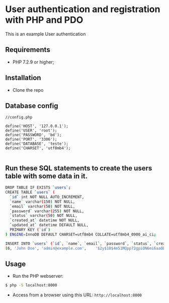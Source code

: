 User authentication and registration with PHP and PDO
=====================================================

This is an example User authentication

Requirements
------------

  * PHP 7.2.9 or higher;

Installation
------------
- Clone the repo


Database config
--------------
```
//config.php

define('HOST', '127.0.0.1');
define('USER', 'root');
define('PASSWORD', 'bd');
define('PORT', '3306');
define('DATABASE', 'teste');
define('CHARSET', 'utf8mb4');


```


Run these SQL statements to create the users table with some data in it.
----------------------------------------------------------------------
```bash
DROP TABLE IF EXISTS `users`;
CREATE TABLE `users` (
  `id` int NOT NULL AUTO_INCREMENT,
  `name` varchar(150) NOT NULL,
  `email` varchar(50) NOT NULL,
  `password` varchar(255) NOT NULL,
  `status` varchar(50) NOT NULL,
  `created_at` datetime NOT NULL,
  `updated_at` datetime DEFAULT NULL,
  PRIMARY KEY (`id`)
) ENGINE=InnoDB DEFAULT CHARSET=utf8mb4 COLLATE=utf8mb4_0900_ai_ci;

INSERT INTO `users` (`id`, `name`, `email`, `password`, `status`, `created_at`, `updated_at`) VALUES
(6,	'John Doe',	'admin@example.com',	'$2y$10$4m51MQpp72gpiON6mi6aaOBDkbq3esg1nzNFmF8i0CqH/SfBlxf0G',	'ROLE_ADMIN',	'2020-09-05 15:15:10',	NULL);
```



Usage
-----
- Run the PHP webserver:


```bash
$ php -S localhost:8000
```
- Access from a browser using this URL: `http://localhost:8000`



